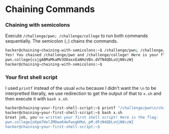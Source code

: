 # Chaining Commands

### Chaining with semicolons
Execute `/challenge/pwn; /challenge/college` to run both commands sequentially. The semicolon (`;`) chains the commands.
```bash
hacker@chaining~chaining-with-semicolons:~$ /challenge/pwn; /challenge/college
Yes! You chained /challenge/pwn and /challenge/college! Here is your flag:
pwn.college{csjgABMaMkaMV3OOaxxEaNHzVBn.dVTN4QDLxUjN0czW}
hacker@chaining~chaining-with-semicolons:~$ 
```

### Your first shell script
I used `printf` instead of the usual `echo` because I didn't want the `\n` to be interpretted literally, we use redirection to get the output of that to `x.sh` and then execute it with `bash x.sh`.
```bash
hacker@chaining~your-first-shell-script:~$ printf "/challenge/pwn\n/challenge/college" > x.sh
hacker@chaining~your-first-shell-script:~$ bash x.sh
Great job, you've written your first shell script! Here is the flag:
pwn.college{oXpm7HolZMDwoK4eFwogbMoL_pM.dFzN4QDLxUjN0czW}
hacker@chaining~your-first-shell-script:~$ 
```

